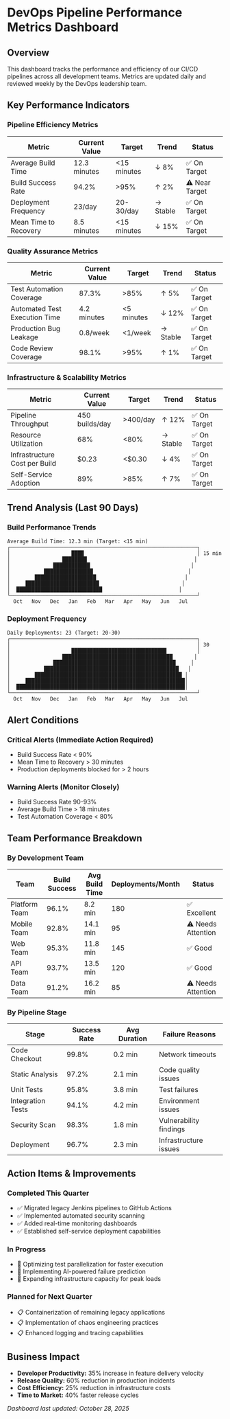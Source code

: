 # DevOps Pipeline Performance Metrics Dashboard

## Overview
This dashboard tracks the performance and efficiency of our CI/CD pipelines across all development teams. Metrics are updated daily and reviewed weekly by the DevOps leadership team.

## Key Performance Indicators

### Pipeline Efficiency Metrics

| Metric | Current Value | Target | Trend | Status |
|--------|---------------|--------|-------|--------|
| Average Build Time | 12.3 minutes | <15 minutes | ↓ 8% | ✅ On Target |
| Build Success Rate | 94.2% | >95% | ↑ 2% | ⚠️ Near Target |
| Deployment Frequency | 23/day | 20-30/day | → Stable | ✅ On Target |
| Mean Time to Recovery | 8.5 minutes | <15 minutes | ↓ 15% | ✅ On Target |

### Quality Assurance Metrics

| Metric | Current Value | Target | Trend | Status |
|--------|---------------|--------|-------|--------|
| Test Automation Coverage | 87.3% | >85% | ↑ 5% | ✅ On Target |
| Automated Test Execution Time | 4.2 minutes | <5 minutes | ↓ 12% | ✅ On Target |
| Production Bug Leakage | 0.8/week | <1/week | → Stable | ✅ On Target |
| Code Review Coverage | 98.1% | >95% | ↑ 1% | ✅ On Target |

### Infrastructure & Scalability Metrics

| Metric | Current Value | Target | Trend | Status |
|--------|---------------|--------|-------|--------|
| Pipeline Throughput | 450 builds/day | >400/day | ↑ 12% | ✅ On Target |
| Resource Utilization | 68% | <80% | → Stable | ✅ On Target |
| Infrastructure Cost per Build | $0.23 | <$0.30 | ↓ 4% | ✅ On Target |
| Self-Service Adoption | 89% | >85% | ↑ 7% | ✅ On Target |

## Trend Analysis (Last 90 Days)

### Build Performance Trends
```
Average Build Time: 12.3 min (Target: <15 min)
┌─────────────────────────────────────────────────────────────┐
│                    ████                                     │ 15 min
│                 ████████                                   │
│              ████████████                                 │
│           ████████████████                               │
│        ████████████████████                             │
│     ████████████████████████                           │
│  ████████████████████████████                         │
└─────────────────────────────────────────────────────────────┘
  Oct   Nov   Dec   Jan   Feb   Mar   Apr   May   Jun   Jul
```

### Deployment Frequency
```
Daily Deployments: 23 (Target: 20-30)
┌─────────────────────────────────────────────────────────────┐
│                                                             │ 30
│                    ███████████████████████████████          │
│                 ████████████████████████████████████       │
│              ████████████████████████████████████████     │
│           ████████████████████████████████████████████   │
│        ████████████████████████████████████████████████ │
│     ████████████████████████████████████████████████████│
│  ███████████████████████████████████████████████████████│
└─────────────────────────────────────────────────────────────┘
  Oct   Nov   Dec   Jan   Feb   Mar   Apr   May   Jun   Jul
```

## Alert Conditions

### Critical Alerts (Immediate Action Required)
- Build Success Rate < 90%
- Mean Time to Recovery > 30 minutes
- Production deployments blocked for > 2 hours

### Warning Alerts (Monitor Closely)
- Build Success Rate 90-93%
- Average Build Time > 18 minutes
- Test Automation Coverage < 80%

## Team Performance Breakdown

### By Development Team

| Team | Build Success | Avg Build Time | Deployments/Month | Status |
|------|---------------|----------------|-------------------|--------|
| Platform Team | 96.1% | 8.2 min | 180 | ✅ Excellent |
| Mobile Team | 92.8% | 14.1 min | 95 | ⚠️ Needs Attention |
| Web Team | 95.3% | 11.8 min | 145 | ✅ Good |
| API Team | 93.7% | 13.5 min | 120 | ✅ Good |
| Data Team | 91.2% | 16.2 min | 85 | ⚠️ Needs Attention |

### By Pipeline Stage

| Stage | Success Rate | Avg Duration | Failure Reasons |
|-------|--------------|--------------|-----------------|
| Code Checkout | 99.8% | 0.2 min | Network timeouts |
| Static Analysis | 97.2% | 2.1 min | Code quality issues |
| Unit Tests | 95.8% | 3.8 min | Test failures |
| Integration Tests | 94.1% | 4.2 min | Environment issues |
| Security Scan | 98.3% | 1.8 min | Vulnerability findings |
| Deployment | 96.7% | 2.3 min | Infrastructure issues |

## Action Items & Improvements

### Completed This Quarter
- ✅ Migrated legacy Jenkins pipelines to GitHub Actions
- ✅ Implemented automated security scanning
- ✅ Added real-time monitoring dashboards
- ✅ Established self-service deployment capabilities

### In Progress
- 🔄 Optimizing test parallelization for faster execution
- 🔄 Implementing AI-powered failure prediction
- 🔄 Expanding infrastructure capacity for peak loads

### Planned for Next Quarter
- 📋 Containerization of remaining legacy applications
- 📋 Implementation of chaos engineering practices
- 📋 Enhanced logging and tracing capabilities

## Business Impact
- **Developer Productivity:** 35% increase in feature delivery velocity
- **Release Quality:** 60% reduction in production incidents
- **Cost Efficiency:** 25% reduction in infrastructure costs
- **Time to Market:** 40% faster release cycles

*Dashboard last updated: October 28, 2025*
